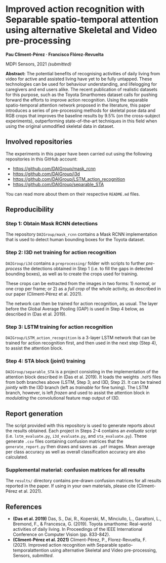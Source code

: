 # Improved action recognition with Separable spatio-temporal attention using alternative Skeletal and Video pre-processing
**Pau Climent-Pérez · Francisco Flórez-Revuelta**

MDPI Sensors, 2021 _(submitted)_

**Abstract:** The potential benefits of recognising activities of daily living from video for active and assisted living
have yet to be fully untapped. These technologies can be used for behaviour understanding, and lifelogging for
caregivers and end users alike. The recent publication of realistic datasets for this purpose, such as the
Toyota Smarthomes dataset calls for pushing forward the efforts to improve action recognition. Using the separable
spatio-temporal attention network proposed in the literature, this paper introduces a series of pre-processing methods
for skeletal pose data and RGB crops that improves the baseline results by 9.5% (on the cross-subject experiments),
outperforming state-of-the-art techniques in this field when using the original unmodified skeletal data in dataset.

## Involved repositories

The experiments in this paper have been carried out using the following repositories in this GitHub account:

* https://github.com/DAIGroup/mask_rcnn
* https://github.com/DAIGroup/i3d
* https://github.com/DAIGroup/LSTM_action_recognition
* https://github.com/DAIGroup/separable_STA

You can read more about them on their respective `README.md` files.

## Reproducibility

### Step 1: Obtain Mask RCNN detections

The repository `DAIGroup/mask_rcnn` contains a Mask RCNN implementation that is used to detect human bounding boxes for
the Toyota dataset.

### Step 2: I3D net training for action recognition

`DAIGroup/i3d` contains a `preprocessing/` folder with scripts to further _pre-process_ the detections obtained in
Step 1 (i.e. to fill the gaps in detected bounding boxes), as well as to create the crops used for training.

These crops can be extracted from the images in two forms: 1) _normal_, or one crop per frame; or 2) as a _full crop_
of the whole activity, as described in our paper (Climent-Pérez et al. 2021).

The network can then be trained for action recognition, as usual. The layer before the Global Average Pooling (GAP) 
is used in Step 4 below, as described in (Das et al. 2019).

### Step 3: LSTM training for action recognition

`DAIGroup/LSTM_action_recognition` is a 3-layer LSTM network that can be trained for action recognition first, and then
used in the next step (Step 4), to assist the attention block. 

### Step 4: STA block (joint) training

`DAIGroup/separable_STA` is a project consisting in the implementation of the attention block described in
(Das et al. 2019). It loads the weights `.hdf5` files from both branches above (LSTM, Step 3; and I3D, Step 2). 
It can be trained _jointly_ with the I3D branch (left as _trainable_ for fine tuning). The LSTM branch, however, is left
_frozen_ and used to assist the attention block in _modulating_ the convolutional feature map output of I3D.

## Report generation

The script provided with this repository is used to generate reports about the results obtained.
Each project in Steps 2-4 contains an _evaluate_ script (i.e. `lstm_evaluate.py`, `i3d_evaluate.py`,
and `sta_evaluate.py`). These generate `.csv` files containing confusion matrices that the `generate_report.py` then
draws and saves as `.pdf` images. Mean average per class accuracy as well as overall classification accuracy are
also calculated. 

### Supplemental material: confusion matrices for all results

The `results/` directory contains pre-drawn confusion matrices for all results reported in the paper.
If using in your own materials, please cite (Climent-Pérez et al. 2021).

## References

* **(Das et al. 2019)** Das, S., Dai, R., Koperski, M., Minciullo, L., Garattoni, L., Bremond, F., & Francesca, G. (2019). Toyota smarthome: Real-world activities of daily living. In Proceedings of the IEEE International Conference on Computer Vision (pp. 833-842).
* **(Climent-Pérez et al. 2021)** Climent-Pérez, P., Florez-Revuelta, F. (2021). Improved action recognition with Separable spatio-temporalattention using alternative Skeletal and Video pre-processing, Sensors, _submitted_.